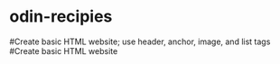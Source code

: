 # odin-recipies
#Create basic HTML website; use header, anchor, image, and list tags
#Create basic HTML website